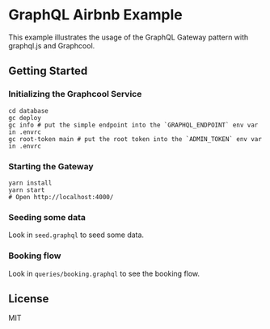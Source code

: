 # GraphQL Airbnb Example

This example illustrates the usage of the GraphQL Gateway pattern with graphql.js and Graphcool.

## Getting Started
### Initializing the Graphcool Service
```
cd database
gc deploy
gc info # put the simple endpoint into the `GRAPHQL_ENDPOINT` env var in .envrc
gc root-token main # put the root token into the `ADMIN_TOKEN` env var in .envrc
```

### Starting the Gateway
```
yarn install
yarn start
# Open http://localhost:4000/
```

### Seeding some data
Look in `seed.graphql` to seed some data.

### Booking flow
Look in `queries/booking.graphql` to see the booking flow.

## License
MIT